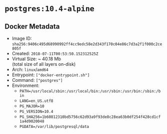 # `postgres:10.4-alpine`

## Docker Metadata

- Image ID: `sha256:9406c495d68990992ff4cc9edc58e2d343f170c04e86c7d3a2f1f000c2ce805f`
- Created: `2018-07-11T00:53:50.152312525Z`
- Virtual Size: ~ 40.18 Mb  
  (total size of all layers on-disk)
- Arch: `linux`/`amd64`
- Entrypoint: `["docker-entrypoint.sh"]`
- Command: `["postgres"]`
- Environment:
  - `PATH=/usr/local/sbin:/usr/local/bin:/usr/sbin:/usr/bin:/sbin:/bin`
  - `LANG=en_US.utf8`
  - `PG_MAJOR=10`
  - `PG_VERSION=10.4`
  - `PG_SHA256=1b60812310bd5756c62d93a9f93de8c28ea63b0df254f428cd1cf1a4d9020048`
  - `PGDATA=/var/lib/postgresql/data`
